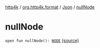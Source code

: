 [http4k](../../index.md) / [org.http4k.format](../index.md) / [Json](index.md) / [nullNode](./null-node.md)

# nullNode

`open fun nullNode(): `[`NODE`](index.md#NODE) [(source)](https://github.com/http4k/http4k/blob/master/http4k-core/src/main/kotlin/org/http4k/format/Json.kt#L63)